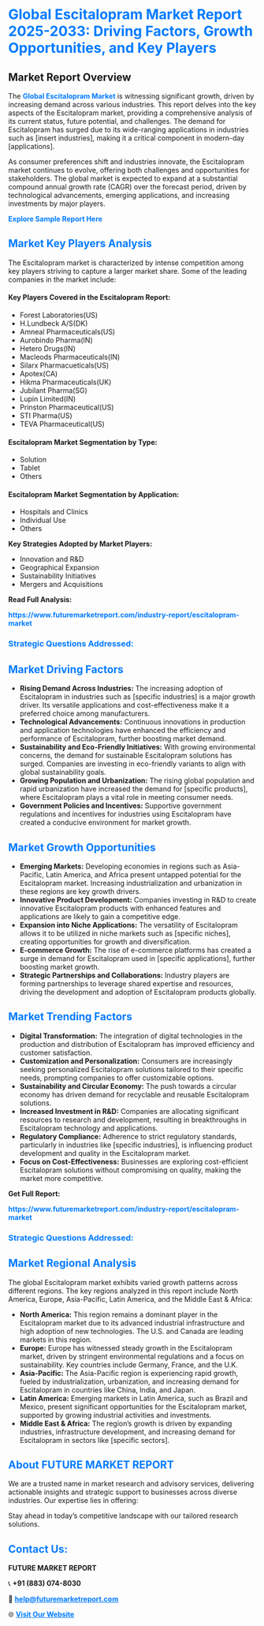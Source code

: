 <h1 style="color: #007BFF;">Global Escitalopram Market Report 2025-2033: Driving Factors, Growth Opportunities, and Key Players</h1>

<section id="overview">
<h2>Market Report Overview</h2>
<p>The <a href="https://www.futuremarketreport.com/industry-report/escitalopram-market" style="color: #007BFF; text-decoration: none;"><strong>Global Escitalopram Market</strong></a> is witnessing significant growth, driven by increasing demand across various industries. This report delves into the key aspects of the Escitalopram market, providing a comprehensive analysis of its current status, future potential, and challenges. The demand for Escitalopram has surged due to its wide-ranging applications in industries such as [insert industries], making it a critical component in modern-day [applications].</p>
<p>As consumer preferences shift and industries innovate, the Escitalopram market continues to evolve, offering both challenges and opportunities for stakeholders. The global market is expected to expand at a substantial compound annual growth rate (CAGR) over the forecast period, driven by technological advancements, emerging applications, and increasing investments by major players.</p>
</section>

<section id="overview">
<p><a href="https://www.futuremarketreport.com/request-sample/reportId=101746" style="color: #007BFF; text-decoration: none;"><strong>Explore Sample Report Here</strong></a></p>
</section>

<section id="key-players">
<h2 style="color: #007BFF;">Market Key Players Analysis</h2>
<p>The Escitalopram market is characterized by intense competition among key players striving to capture a larger market share. Some of the leading companies in the market include:</p>
<h4>Key Players Covered in the Escitalopram Report:</h4>
<ul><li>Forest Laboratories(US)</li><li>H.Lundbeck A/S(DK)</li><li>Amneal Pharmaceuticals(US)</li><li>Aurobindo Pharma(IN)</li><li>Hetero Drugs(IN)</li><li>Macleods Pharmaceuticals(IN)</li><li>Silarx Pharmacueticals(US)</li><li>Apotex(CA)</li><li>Hikma Pharmaceuticals(UK)</li><li>Jubilant Pharma(SG)</li><li>Lupin Limited(IN)</li><li>Prinston Pharmaceutical(US)</li><li>STI Pharma(US)</li><li>TEVA Pharmaceutical(US)</li></ul>
<h4>Escitalopram Market Segmentation by Type:</h4>
<ul><li>Solution</li><li>Tablet</li><li>Others</li></ul>

<h4>Escitalopram Market Segmentation by Application:</h4>
<ul><li>Hospitals and Clinics</li><li>Individual Use</li><li>Others</li></ul>
<p><strong>Key Strategies Adopted by Market Players:</strong></p>
<ul>
<li>Innovation and R&D</li>
<li>Geographical Expansion</li>
<li>Sustainability Initiatives</li>
<li>Mergers and Acquisitions</li>
</ul>
</section>

<section>
<p><strong>Read Full Analysis: </strong></p><a href="https://www.futuremarketreport.com/industry-report/escitalopram-market" style="color: #007BFF; text-decoration: none;"><strong>https://www.futuremarketreport.com/industry-report/escitalopram-market</strong></a>
<h3 style="color: #007BFF;">Strategic Questions Addressed:</h3>
</section>

<section id="driving-factors">
<h2 style="color: #007BFF;">Market Driving Factors</h2>
<ul>
<li><strong>Rising Demand Across Industries:</strong> The increasing adoption of Escitalopram in industries such as [specific industries] is a major growth driver. Its versatile applications and cost-effectiveness make it a preferred choice among manufacturers.</li>
<li><strong>Technological Advancements:</strong> Continuous innovations in production and application technologies have enhanced the efficiency and performance of Escitalopram, further boosting market demand.</li>
<li><strong>Sustainability and Eco-Friendly Initiatives:</strong> With growing environmental concerns, the demand for sustainable Escitalopram solutions has surged. Companies are investing in eco-friendly variants to align with global sustainability goals.</li>
<li><strong>Growing Population and Urbanization:</strong> The rising global population and rapid urbanization have increased the demand for [specific products], where Escitalopram plays a vital role in meeting consumer needs.</li>
<li><strong>Government Policies and Incentives:</strong> Supportive government regulations and incentives for industries using Escitalopram have created a conducive environment for market growth.</li>
</ul>
</section>

<section id="growth-opportunities">
<h2 style="color: #007BFF;">Market Growth Opportunities</h2>
<ul>
<li><strong>Emerging Markets:</strong> Developing economies in regions such as Asia-Pacific, Latin America, and Africa present untapped potential for the Escitalopram market. Increasing industrialization and urbanization in these regions are key growth drivers.</li>
<li><strong>Innovative Product Development:</strong> Companies investing in R&D to create innovative Escitalopram products with enhanced features and applications are likely to gain a competitive edge.</li>
<li><strong>Expansion into Niche Applications:</strong> The versatility of Escitalopram allows it to be utilized in niche markets such as [specific niches], creating opportunities for growth and diversification.</li>
<li><strong>E-commerce Growth:</strong> The rise of e-commerce platforms has created a surge in demand for Escitalopram used in [specific applications], further boosting market growth.</li>
<li><strong>Strategic Partnerships and Collaborations:</strong> Industry players are forming partnerships to leverage shared expertise and resources, driving the development and adoption of Escitalopram products globally.</li>
</ul>
</section>

<section id="trending-factors">
<h2 style="color: #007BFF;">Market Trending Factors</h2>
<ul>
<li><strong>Digital Transformation:</strong> The integration of digital technologies in the production and distribution of Escitalopram has improved efficiency and customer satisfaction.</li>
<li><strong>Customization and Personalization:</strong> Consumers are increasingly seeking personalized Escitalopram solutions tailored to their specific needs, prompting companies to offer customizable options.</li>
<li><strong>Sustainability and Circular Economy:</strong> The push towards a circular economy has driven demand for recyclable and reusable Escitalopram solutions.</li>
<li><strong>Increased Investment in R&D:</strong> Companies are allocating significant resources to research and development, resulting in breakthroughs in Escitalopram technology and applications.</li>
<li><strong>Regulatory Compliance:</strong> Adherence to strict regulatory standards, particularly in industries like [specific industries], is influencing product development and quality in the Escitalopram market.</li>
<li><strong>Focus on Cost-Effectiveness:</strong> Businesses are exploring cost-efficient Escitalopram solutions without compromising on quality, making the market more competitive.</li>
</ul>
</section>

<section>
<p><strong>Get Full Report: </strong></p><a href="https://www.futuremarketreport.com/industry-report/escitalopram-market" style="color: #007BFF; text-decoration: none;"><strong>https://www.futuremarketreport.com/industry-report/escitalopram-market</strong></a>
<h3 style="color: #007BFF;">Strategic Questions Addressed:</h3>
</section>


<section id="regional-analysis">
<h2 style="color: #007BFF;">Market Regional Analysis</h2>
<p>The global Escitalopram market exhibits varied growth patterns across different regions. The key regions analyzed in this report include North America, Europe, Asia-Pacific, Latin America, and the Middle East & Africa:</p>
<ul>
<li><strong>North America:</strong> This region remains a dominant player in the Escitalopram market due to its advanced industrial infrastructure and high adoption of new technologies. The U.S. and Canada are leading markets in this region.</li>
<li><strong>Europe:</strong> Europe has witnessed steady growth in the Escitalopram market, driven by stringent environmental regulations and a focus on sustainability. Key countries include Germany, France, and the U.K.</li>
<li><strong>Asia-Pacific:</strong> The Asia-Pacific region is experiencing rapid growth, fueled by industrialization, urbanization, and increasing demand for Escitalopram in countries like China, India, and Japan.</li>
<li><strong>Latin America:</strong> Emerging markets in Latin America, such as Brazil and Mexico, present significant opportunities for the Escitalopram market, supported by growing industrial activities and investments.</li>
<li><strong>Middle East & Africa:</strong> The region’s growth is driven by expanding industries, infrastructure development, and increasing demand for Escitalopram in sectors like [specific sectors].</li>
</ul>
</section>

<footer>
<h2 style="color: #007BFF;">About FUTURE MARKET REPORT</h2>
<p>We are a trusted name in market research and advisory services, delivering actionable insights and strategic support to businesses across diverse industries. Our expertise lies in offering:</p>

<p>Stay ahead in today’s competitive landscape with our tailored research solutions.</p>

<h2 style="color: #007BFF;">Contact Us:</h2>
<p><strong>FUTURE MARKET REPORT</strong></p>
<p>📞 <strong>+91 (883) 074-8030</strong></p>
<p>📧 <strong><a href="mailto:help@futuremarketreport.com" style="color: #007BFF;">help@futuremarketreport.com</a></strong></p>
<p>🌐 <strong><a href="https://www.futuremarketreport.com/" style="color: #007BFF;">Visit Our Website</a></strong></p>
</footer>